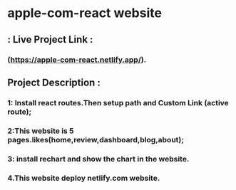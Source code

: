 # apple-com-react website

## : Live Project Link : 
### (https://apple-com-react.netlify.app/).

## Project Description : 

### 1: Install react routes.Then setup path and Custom Link (active route);
### 2:This website is 5 pages.likes(home,review,dashboard,blog,about);
### 3: install rechart and show the chart in the website.
### 4.This website deploy  netlify.com website.


